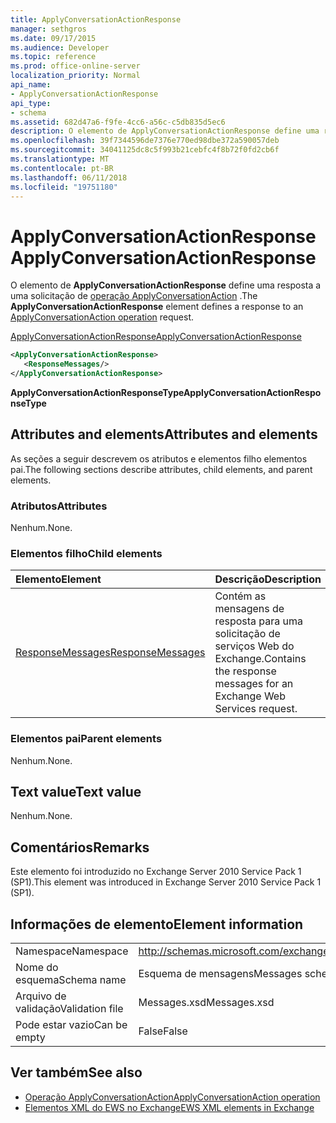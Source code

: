 ```yaml
---
title: ApplyConversationActionResponse
manager: sethgros
ms.date: 09/17/2015
ms.audience: Developer
ms.topic: reference
ms.prod: office-online-server
localization_priority: Normal
api_name:
- ApplyConversationActionResponse
api_type:
- schema
ms.assetid: 682d47a6-f9fe-4cc6-a56c-c5db835d5ec6
description: O elemento de ApplyConversationActionResponse define uma resposta a uma solicitação de operação ApplyConversationAction.
ms.openlocfilehash: 39f7344596de7376e770ed98dbe372a590057deb
ms.sourcegitcommit: 34041125dc8c5f993b21cebfc4f8b72f0fd2cb6f
ms.translationtype: MT
ms.contentlocale: pt-BR
ms.lasthandoff: 06/11/2018
ms.locfileid: "19751180"
---
```

# <a name="applyconversationactionresponse"></a><span data-ttu-id="daa1e-103">ApplyConversationActionResponse</span><span class="sxs-lookup"><span data-stu-id="daa1e-103">ApplyConversationActionResponse</span></span>

<span data-ttu-id="daa1e-104">O elemento de **ApplyConversationActionResponse** define uma resposta a uma solicitação de [operação ApplyConversationAction](applyconversationaction-operation.md) .</span><span class="sxs-lookup"><span data-stu-id="daa1e-104">The **ApplyConversationActionResponse** element defines a response to an [ApplyConversationAction operation](applyconversationaction-operation.md) request.</span></span> 
  
[<span data-ttu-id="daa1e-105">ApplyConversationActionResponse</span><span class="sxs-lookup"><span data-stu-id="daa1e-105">ApplyConversationActionResponse</span></span>](applyconversationactionresponse.md)
  
```XML
<ApplyConversationActionResponse>
   <ResponseMessages/>
</ApplyConversationActionResponse>
```

 <span data-ttu-id="daa1e-106">**ApplyConversationActionResponseType**</span><span class="sxs-lookup"><span data-stu-id="daa1e-106">**ApplyConversationActionResponseType**</span></span>
## <a name="attributes-and-elements"></a><span data-ttu-id="daa1e-107">Attributes and elements</span><span class="sxs-lookup"><span data-stu-id="daa1e-107">Attributes and elements</span></span>

<span data-ttu-id="daa1e-108">As seções a seguir descrevem os atributos e elementos filho elementos pai.</span><span class="sxs-lookup"><span data-stu-id="daa1e-108">The following sections describe attributes, child elements, and parent elements.</span></span>
  
### <a name="attributes"></a><span data-ttu-id="daa1e-109">Atributos</span><span class="sxs-lookup"><span data-stu-id="daa1e-109">Attributes</span></span>

<span data-ttu-id="daa1e-110">Nenhum.</span><span class="sxs-lookup"><span data-stu-id="daa1e-110">None.</span></span>
  
### <a name="child-elements"></a><span data-ttu-id="daa1e-111">Elementos filho</span><span class="sxs-lookup"><span data-stu-id="daa1e-111">Child elements</span></span>

|<span data-ttu-id="daa1e-112">**Elemento**</span><span class="sxs-lookup"><span data-stu-id="daa1e-112">**Element**</span></span>|<span data-ttu-id="daa1e-113">**Descrição**</span><span class="sxs-lookup"><span data-stu-id="daa1e-113">**Description**</span></span>|
|:-----|:-----|
|[<span data-ttu-id="daa1e-114">ResponseMessages</span><span class="sxs-lookup"><span data-stu-id="daa1e-114">ResponseMessages</span></span>](responsemessages.md) <br/> |<span data-ttu-id="daa1e-115">Contém as mensagens de resposta para uma solicitação de serviços Web do Exchange.</span><span class="sxs-lookup"><span data-stu-id="daa1e-115">Contains the response messages for an Exchange Web Services request.</span></span>  <br/> |
   
### <a name="parent-elements"></a><span data-ttu-id="daa1e-116">Elementos pai</span><span class="sxs-lookup"><span data-stu-id="daa1e-116">Parent elements</span></span>

<span data-ttu-id="daa1e-117">Nenhum.</span><span class="sxs-lookup"><span data-stu-id="daa1e-117">None.</span></span>
  
## <a name="text-value"></a><span data-ttu-id="daa1e-118">Text value</span><span class="sxs-lookup"><span data-stu-id="daa1e-118">Text value</span></span>

<span data-ttu-id="daa1e-119">Nenhum.</span><span class="sxs-lookup"><span data-stu-id="daa1e-119">None.</span></span>
  
## <a name="remarks"></a><span data-ttu-id="daa1e-120">Comentários</span><span class="sxs-lookup"><span data-stu-id="daa1e-120">Remarks</span></span>

<span data-ttu-id="daa1e-121">Este elemento foi introduzido no Exchange Server 2010 Service Pack 1 (SP1).</span><span class="sxs-lookup"><span data-stu-id="daa1e-121">This element was introduced in Exchange Server 2010 Service Pack 1 (SP1).</span></span>
  
## <a name="element-information"></a><span data-ttu-id="daa1e-122">Informações de elemento</span><span class="sxs-lookup"><span data-stu-id="daa1e-122">Element information</span></span>

|||
|:-----|:-----|
|<span data-ttu-id="daa1e-123">Namespace</span><span class="sxs-lookup"><span data-stu-id="daa1e-123">Namespace</span></span>  <br/> |http://schemas.microsoft.com/exchange/services/2006/messages  <br/> |
|<span data-ttu-id="daa1e-124">Nome do esquema</span><span class="sxs-lookup"><span data-stu-id="daa1e-124">Schema name</span></span>  <br/> |<span data-ttu-id="daa1e-125">Esquema de mensagens</span><span class="sxs-lookup"><span data-stu-id="daa1e-125">Messages schema</span></span>  <br/> |
|<span data-ttu-id="daa1e-126">Arquivo de validação</span><span class="sxs-lookup"><span data-stu-id="daa1e-126">Validation file</span></span>  <br/> |<span data-ttu-id="daa1e-127">Messages.xsd</span><span class="sxs-lookup"><span data-stu-id="daa1e-127">Messages.xsd</span></span>  <br/> |
|<span data-ttu-id="daa1e-128">Pode estar vazio</span><span class="sxs-lookup"><span data-stu-id="daa1e-128">Can be empty</span></span>  <br/> |<span data-ttu-id="daa1e-129">False</span><span class="sxs-lookup"><span data-stu-id="daa1e-129">False</span></span>  <br/> |
   
## <a name="see-also"></a><span data-ttu-id="daa1e-130">Ver também</span><span class="sxs-lookup"><span data-stu-id="daa1e-130">See also</span></span>

- [<span data-ttu-id="daa1e-131">Operação ApplyConversationAction</span><span class="sxs-lookup"><span data-stu-id="daa1e-131">ApplyConversationAction operation</span></span>](applyconversationaction-operation.md)
- [<span data-ttu-id="daa1e-132">Elementos XML do EWS no Exchange</span><span class="sxs-lookup"><span data-stu-id="daa1e-132">EWS XML elements in Exchange</span></span>](ews-xml-elements-in-exchange.md)


